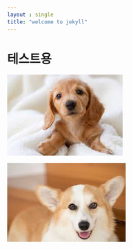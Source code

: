 ```yaml
---
layout : single
title: "welcome to jekyll"
---
```


# 테스트용

![12](../images/2022-11-17-first/12.jpeg)

![다운로드](../images/2022-11-17-first/다운로드.jpeg)
